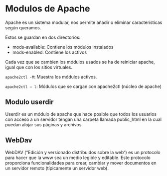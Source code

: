 # Modulos de Apache

Apache es un sistema modular, nos permite añadir o eliminar características según queramos.

Estos se guardan en dos directorios:

* mods-available: Contiene los módulos instalados
* mods-enabled: Contiene los activos

Cada vez que se cambien los módulos usados se ha de reiniciar apache, igual que con los sitios virtuales.

`apache2ctl -M`: Muestra los módulos activos.

`apache2ctl – l`: Módulos que se cargan con apache2ctl (núcleo de apache)

## Modulo userdir

Userdir es un módulo de apache que hace posible que todos los usuarios con acceso a un servidor tengan una carpeta llamada public_html en la cual puedan alojar sus páginas y archivos.

## WebDav
WebDAV (“Edición y versionado distribuidos sobre la web“) es un protocolo para hacer que la www sea un medio legible y editable. Este protocolo proporciona funcionalidades para crear, cambiar y mover documentos en un servidor remoto (típicamente un servidor web).